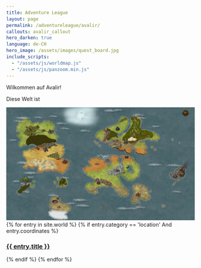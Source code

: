 ```yaml
---
title: Adventure League
layout: page
permalink: /adventureleague/avalir/
callouts: avalir_callout
hero_darken: true
language: de-CH
hero_image: /assets/images/quest_board.jpg
include_scripts:
  - "/assets/js/worldmap.js"
  - "/assets/js/panzoom.min.js"
---
```

Wilkommen auf Avalir!

Diese Welt ist 

<div id="container" >
  <div id="world_map" class="world_map_container" >
    <img src="/assets/images/avalir/avalir_world_map.jpg" />
    {% for entry in site.world %}
    {% if entry.category == 'location' And entry.coordinates %}
    <div class="world_map_link" style="top: {{ entry.coordinates[0] | divided_by: 2458.0 | times: 100.0 }}%; left: {{ entry.coordinates[1] | divided_by: 4096.0 | times: 100.0 }}%;">
    <!-- <div class="world_map_link" style="top: 10%; left: 10%;"> -->
      <p>
        <a href="{{ entry.url }}"><h3>{{ entry.title }}</h3></a>
      </p>
    </div>
    {% endif %}
    {% endfor %}
  </div>
</div>
